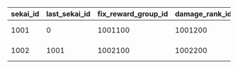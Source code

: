 |sekai_id|last_sekai_id|fix_reward_group_id|damage_rank_id|teaser_time|start_time|count_start_time|end_time|end_losstime|result_end|
| --- | --- | --- | --- | --- | --- | --- | --- | --- | --- |
|1001|0|1001100|1001200|2019/03/31|2019/03/31|2019/04/01 22:00:00|2019/04/01 23:59:59|2019/04/02 5:00:00|2019/04/08 23:59:59|
|1002|1001|1002100|1002200|2020/04/01|2020/04/01|2020/04/01|2020/04/01 23:59:59|2020/04/02 5:00:00|2020/04/08 23:59:59|